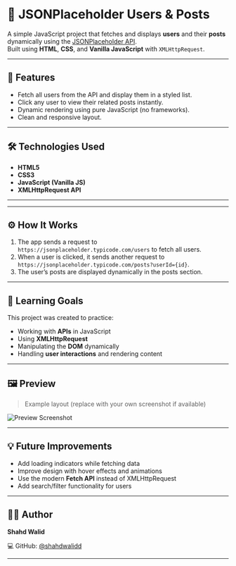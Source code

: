 # 🧩 JSONPlaceholder Users & Posts

A simple JavaScript project that fetches and displays **users** and their **posts** dynamically using the [JSONPlaceholder API](https://jsonplaceholder.typicode.com).  
Built using **HTML**, **CSS**, and **Vanilla JavaScript** with `XMLHttpRequest`.

---

## 🚀 Features
- Fetch all users from the API and display them in a styled list.  
- Click any user to view their related posts instantly.  
- Dynamic rendering using pure JavaScript (no frameworks).  
- Clean and responsive layout.

---

## 🛠️ Technologies Used
- **HTML5**  
- **CSS3**  
- **JavaScript (Vanilla JS)**  
- **XMLHttpRequest API**

---


---

## ⚙️ How It Works
1. The app sends a request to `https://jsonplaceholder.typicode.com/users` to fetch all users.  
2. When a user is clicked, it sends another request to `https://jsonplaceholder.typicode.com/posts?userId={id}`.  
3. The user’s posts are displayed dynamically in the posts section.

---

## 🧠 Learning Goals
This project was created to practice:
- Working with **APIs** in JavaScript  
- Using **XMLHttpRequest**  
- Manipulating the **DOM** dynamically  
- Handling **user interactions** and rendering content

---

## 🖼️ Preview
> Example layout (replace with your own screenshot if available)

![Preview Screenshot](https://i.imgur.com/lJtY0eX.png)

---

## 💡 Future Improvements
- Add loading indicators while fetching data  
- Improve design with hover effects and animations  
- Use the modern **Fetch API** instead of XMLHttpRequest  
- Add search/filter functionality for users  

---

## 👩‍💻 Author
**Shahd Walid**  
 
💻 GitHub: [@shahdwalidd](https://github.com/shahdwalidd)

---

